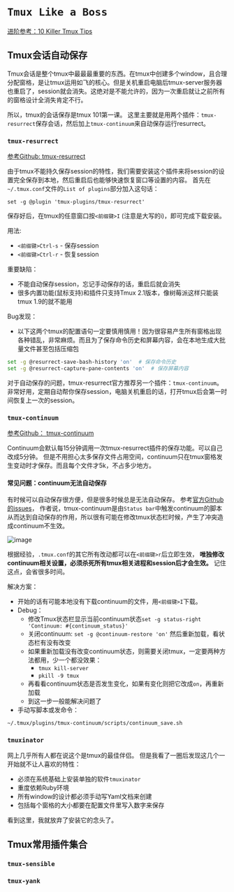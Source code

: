 # `Tmux Like a Boss`

[进阶参考：10 Killer Tmux Tips](https://www.sitepoint.com/10-killer-tmux-tips/)

## Tmux会话自动保存
Tmux会话是整个tmux中最最最重要的东西。在tmux中创建多个window，且合理分配窗格，是让tmux运用如飞的核心。但是关机重启电脑后tmux-server服务器也重启了，session就会消失。这绝对是不能允许的，因为一次重启就让之前所有的窗格设计全消失肯定不行。

所以，tmux的会话保存是tmux 101第一课。
这里主要就是用两个插件：`tmux-resurrect`保存会话，然后加上`tmux-continuum`来自动保存运行resurrect。

### `tmux-resurrect`
[参考Github: tmux-resurrect](https://github.com/tmux-plugins/tmux-resurrect)

由于tmux不能持久保存session的特性，我们需要安装这个插件来将session的设置完全保存到本地，然后重启后也能够快速恢复窗口等设置的内容。
首先在`~/.tmux.conf`文件的`List of plugins`部分加入这句话：
```
set -g @plugin 'tmux-plugins/tmux-resurrect'
```
保存好后，在tmux的任意窗口按`<前缀键>I` (注意是大写的i)，即可完成下载安装。

用法:
- `<前缀键>Ctrl-s` - 保存session
- `<前缀键>Ctrl-r` - 恢复session

重要缺陷：
- 不能自动保存session，忘记手动保存的话，重启后就会消失
- 很多内置功能(鼠标支持)和插件只支持Tmux 2.1版本，像树莓派这样只能装tmux 1.9的就不能用

Bug发现：
- 以下这两个tmux的配置语句一定要慎用慎用！因为很容易产生所有窗格出现各种错乱，非常麻烦。而且为了保存命令历史和屏幕内容，会在本地生成大批量文件甚至包括压缩包
```sh
set -g @resurrect-save-bash-history 'on'  # 保存命令历史
set -g @resurrect-capture-pane-contents 'on'  # 保存屏幕内容
```

对于自动保存的问题，tmux-resurrect官方推荐另一个插件：`tmux-continuum`。非常好用，定期自动帮你保存session，电脑关机重启的话，打开tmux后会第一时间恢复上一次的session。

### `tmux-continuum`
[参考Github： tmux-continuum](https://github.com/tmux-plugins/tmux-continuum)

Continuum会默认每15分钟调用一次tmux-resurrect插件的保存功能。可以自己改成5分钟。
但是不用担心太多保存文件占用空间，continuum只在tmux窗格发生变动时才保存。而且每个文件才5k，不占多少地方。


#### 常见问题：continuum无法自动保存
有时候可以自动保存很方便，但是很多时候总是无法自动保存。
参考[官方Github的issues](https://github.com/tmux-plugins/tmux-continuum/issues/22)，
作者说，tmux-continuum是由`Status bar`中触发continuum的脚本从而达到自动保存的作用，所以很有可能在修改tmux状态栏时候，产生了冲突造成continuum不生效。

![image](https://user-images.githubusercontent.com/14041622/43254183-62a986f8-90f9-11e8-8b32-95dba15e10b4.png)

根据经验，`.tmux.conf`的其它所有改动都可以在`<前缀键>r`后立即生效，
**唯独修改continuum相关设置，必须杀死所有tmux相关进程和session后才会生效。**
记住这点，会省很多时间。

解决方案：
- 开始的话有可能本地没有下载continuum的文件，用`<前缀键>I`下载。
- Debug：
    - 修改Tmux状态栏显示当前continuum状态`set -g status-right 'Continuum: #{continuum_status}'`
    - 关闭continuum: `set -g @continuum-restore 'on'` 然后重新加载，看状态栏有没有改变
    - 如果重新加载没有改变continuum状态，则需要关闭tmux，一定要两种方法都用，少一个都没效果：
        - `tmux kill-server`
        - `pkill -9 tmux`
    - 再看看continuum状态是否发生变化，如果有变化则把它改成`on`，再重新加载
    - 到这一步一般能解决问题了
- 手动写脚本或发命令：
```sh
~/.tmux/plugins/tmux-continuum/scripts/continuum_save.sh
```

### `tmuxinator`
网上几乎所有人都在说这个是tmux的最佳伴侣。
但是我看了一圈后发现这几个一开始就不让人喜欢的特性：
- 必须在系统基础上安装单独的软件`tmuxinator`
- 重度依赖Ruby环境
- 所有window的设计都必须手动写Yaml文档来创建
- 包括每个窗格的大小都要在配置文件里写入数字来保存

看到这里，我就放弃了安装它的念头了。


## Tmux常用插件集合

### `tmux-sensible`


### `tmux-yank`
